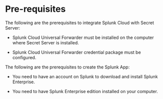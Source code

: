 [title]: # (Requirements)
[tags]: # (introduction)
[priority]: # (1)
# Pre-requisites

The following are the prerequisites to integrate Splunk Cloud with Secret Server:

   * Splunk Cloud Universal Forwarder must be installed on the computer where Secret Server is installed.

   * Splunk Cloud Universal Forwarder credential package must be configured.


The following are the prerequisites to create the Splunk App:

   * You need to have an account on Splunk to download and install Splunk Enterprise.

   * You need to have Splunk Enterprise edition installed on your computer.
